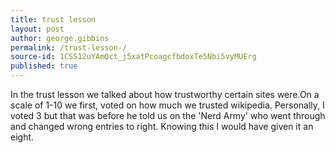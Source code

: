 ```yaml
---
title: trust lesson 
layout: post
author: george.gibbins
permalink: /trust-lesson-/
source-id: 1CSS12uYAmQct_j5xatPcoagcfbdoxTe5Nbi5vyMUErg
published: true
---
```

In the trust lesson we talked about how trustworthy certain sites were.On a scale of 1-10 we first, voted on how much we trusted wikipedia. Personally, I voted 3 but that was before he told us on the 'Nerd Army' who went through and changed wrong entries to right. Knowing this I would have given it an eight.

